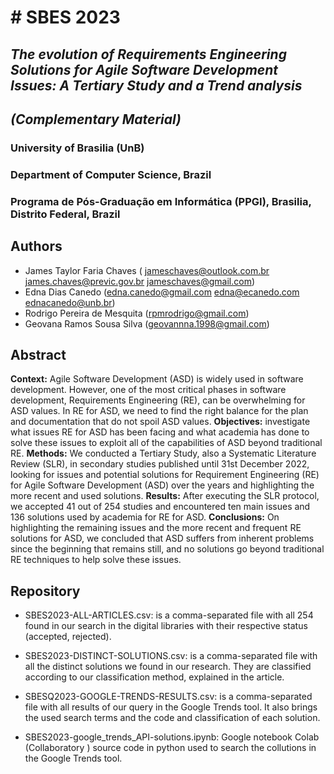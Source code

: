 # # SBES 2023
## _The evolution of Requirements Engineering Solutions for Agile Software Development Issues: A Tertiary Study and a Trend analysis_
## _(Complementary Material)_


### University of Brasilia (UnB)
### Department of Computer Science, Brazil
### Programa de Pós-Graduação em Informática (PPGI), Brasilia, Distrito Federal, Brazil

## Authors
- James Taylor Faria Chaves (	jameschaves@outlook.com.br james.chaves@previc.gov.br jameschaves@gmail.com)
- Edna Dias Canedo (edna.canedo@gmail.com edna@ecanedo.com ednacanedo@unb.br)
- Rodrigo Pereira de Mesquita (rpmrodrigo@gmail.com)
- Geovana Ramos Sousa Silva (geovannna.1998@gmail.com)

## Abstract
**Context:** Agile Software Development (ASD) is widely used in software development. However, one of the most critical phases in software development, Requirements Engineering (RE), can be overwhelming for ASD values. In RE for ASD, we need to find the right balance for the plan and documentation that do not spoil ASD values.
**Objectives:** investigate what issues RE for ASD has been facing and what academia has done to solve these issues to exploit all of the capabilities of ASD beyond traditional RE.
**Methods:** We conducted a Tertiary Study, also a Systematic Literature Review (SLR), in secondary studies published until 31st December 2022, looking for issues and potential solutions for Requirement Engineering (RE) for Agile Software Development (ASD) over the years and highlighting the more recent and used solutions.
**Results:** After executing the SLR protocol, we accepted 41 out of 254 studies and encountered ten main issues and 136 solutions used by academia for RE for ASD.
**Conclusions:** On highlighting the remaining issues and the more recent and frequent RE solutions for ASD, we concluded that ASD suffers from inherent problems since the beginning that remains still, and no solutions go beyond traditional RE techniques to help solve these issues.

## Repository 
- SBES2023-ALL-ARTICLES.csv: is a comma-separated file with all 254 found in our search in the digital libraries with their respective status (accepted, rejected).

- SBES2023-DISTINCT-SOLUTIONS.csv: is a comma-separated file with all the distinct solutions we found in our research. They are classified according to our classification method, explained in the article.

- SBESQ2023-GOOGLE-TRENDS-RESULTS.csv: is a comma-separated file with all results of our query in the Google Trends tool. It also brings the used search terms and the code and classification of each solution.

- SBES2023-google_trends_API-solutions.ipynb: Google notebook Colab (Collaboratory ) source code in python used to search the collutions in the Google Trends tool.
